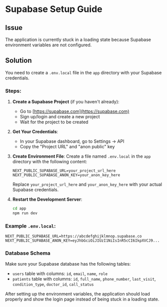 # Supabase Setup Guide

## Issue
The application is currently stuck in a loading state because Supabase environment variables are not configured.

## Solution
You need to create a `.env.local` file in the `app` directory with your Supabase credentials.

### Steps:

1. **Create a Supabase Project** (if you haven't already):
   - Go to [https://supabase.com](https://supabase.com)
   - Sign up/login and create a new project
   - Wait for the project to be created

2. **Get Your Credentials**:
   - In your Supabase dashboard, go to Settings → API
   - Copy the "Project URL" and "anon public" key

3. **Create Environment File**:
   Create a file named `.env.local` in the `app` directory with the following content:

   ```
   NEXT_PUBLIC_SUPABASE_URL=your_project_url_here
   NEXT_PUBLIC_SUPABASE_ANON_KEY=your_anon_key_here
   ```

   Replace `your_project_url_here` and `your_anon_key_here` with your actual Supabase credentials.

4. **Restart the Development Server**:
   ```bash
   cd app
   npm run dev
   ```

### Example `.env.local`:
```
NEXT_PUBLIC_SUPABASE_URL=https://abcdefghijklmnop.supabase.co
NEXT_PUBLIC_SUPABASE_ANON_KEY=eyJhbGciOiJIUzI1NiIsInR5cCI6IkpXVCJ9...
```

### Database Schema
Make sure your Supabase database has the following tables:
- `users` table with columns: `id`, `email`, `name`, `role`
- `patients` table with columns: `id`, `full_name`, `phone_number`, `last_visit`, `condition_type`, `doctor_id`, `call_status`

After setting up the environment variables, the application should load properly and show the login page instead of being stuck in a loading state. 